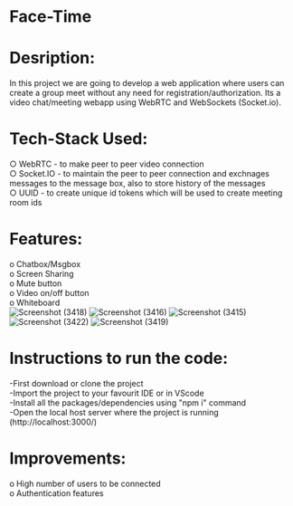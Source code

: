 # Face-Time

<h1>Desription:</h1>
In this project we are going to develop a web application where users can create a group meet without any need for registration/authorization. Its a video chat/meeting webapp using WebRTC and WebSockets (Socket.io).
<h1>Tech-Stack Used:</h1>
○ WebRTC - to make peer to peer video connection <br>
○ Socket.IO - to maintain the peer to peer connection and exchnages messages to the message box, also to store history of the messages <br>
○ UUID - to create unique id tokens which will be used to create meeting room ids


<h1>Features:</h1>

o Chatbox/Msgbox <br>
o Screen Sharing <br>
o Mute button <br>
o Video on/off button <br>
o Whiteboard <br>
![Screenshot (3418)](https://github.com/Shivprakash123/Face-Time/assets/87631649/da94b2b7-d3e0-4e35-a2bd-5d9ec60f61de)
![Screenshot (3416)](https://github.com/Shivprakash123/Face-Time/assets/87631649/9f55a556-7741-45b6-97aa-d3c3078df63f)
![Screenshot (3415)](https://github.com/Shivprakash123/Face-Time/assets/87631649/89a4e4ee-17d0-4936-9067-69c86a6a0b2d)
![Screenshot (3422)](https://github.com/Shivprakash123/Face-Time/assets/87631649/5b5c9fdd-8485-46a9-9558-62d266b1ec53)
![Screenshot (3419)](https://github.com/Shivprakash123/Face-Time/assets/87631649/46159aea-dfad-48a6-8a07-67ac01a80dcf)

   
<h1>Instructions to run the code: </h1>

-First download or clone the project <br>
-Import the project to your favourit IDE or in VScode <br>
-Install all the packages/dependencies using "npm i" command <br>
-Open the local host server where the project is running (http://localhost:3000/) <br>

<h1>Improvements:</h1>

o High number of users to be connected <br>
o Authentication features


